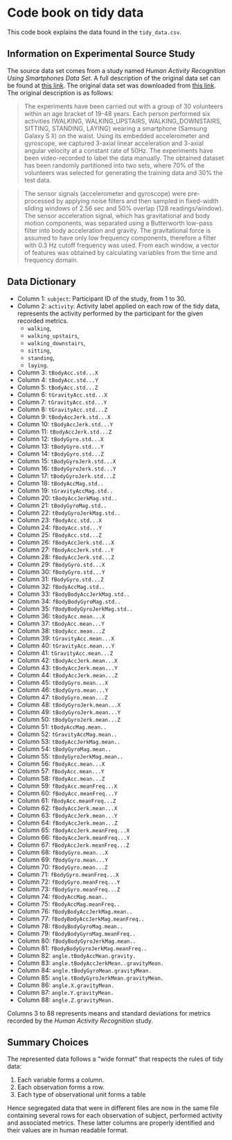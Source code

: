 # Code book on tidy data 

This code book explains the data found in the `tidy_data.csv`.

## Information on Experimental Source Study

The source data set comes from a study named *Human Activity Recognition Using Smartphones Data Set*. A full description of the original data set can be found at [this link](http://archive.ics.uci.edu/ml/datasets/Human+Activity+Recognition+Using+Smartphones). The original data set was downloaded from [this link](https://d396qusza40orc.cloudfront.net/getdata%2Fprojectfiles%2FUCI%20HAR%20Dataset.zip). The original description is as follows:

> The experiments have been carried out with a group of 30 volunteers within an age bracket of 19-48 years. Each person performed six activities (WALKING, WALKING_UPSTAIRS, WALKING_DOWNSTAIRS, SITTING, STANDING, LAYING) wearing a smartphone (Samsung Galaxy S II) on the waist. Using its embedded accelerometer and gyroscope, we captured 3-axial linear acceleration and 3-axial angular velocity at a constant rate of 50Hz. The experiments have been video-recorded to label the data manually. The obtained dataset has been randomly partitioned into two sets, where 70% of the volunteers was selected for generating the training data and 30% the test data. 

> The sensor signals (accelerometer and gyroscope) were pre-processed by applying noise filters and then sampled in fixed-width sliding windows of 2.56 sec and 50% overlap (128 readings/window). The sensor acceleration signal, which has gravitational and body motion components, was separated using a Butterworth low-pass filter into body acceleration and gravity. The gravitational force is assumed to have only low frequency components, therefore a filter with 0.3 Hz cutoff frequency was used. From each window, a vector of features was obtained by calculating variables from the time and frequency domain.

## Data Dictionary

 * Column 1: `subject`: Participant ID of the study, from 1 to 30. 
 * Column 2: `activity`: Activity label applied on each row of the tidy data, represents the activity performed by the participant for the given recorded metrics. 
   * `walking`, 
   * `walking_upstairs`, 
   * `walking_downstairs`, 
   * `sitting`, 
   * `standing`, 
   * `laying`. 
 * Column 3: `tBodyAcc.std...X`
 * Column 4: `tBodyAcc.std...Y`
 * Column 5: `tBodyAcc.std...Z`
 * Column 6: `tGravityAcc.std...X`
 * Column 7: `tGravityAcc.std...Y`
 * Column 8: `tGravityAcc.std...Z`
 * Column 9: `tBodyAccJerk.std...X`
 * Column 10: `tBodyAccJerk.std...Y`
 * Column 11: `tBodyAccJerk.std...Z`
 * Column 12: `tBodyGyro.std...X`
 * Column 13: `tBodyGyro.std...Y`
 * Column 14: `tBodyGyro.std...Z`
 * Column 15: `tBodyGyroJerk.std...X`
 * Column 16: `tBodyGyroJerk.std...Y`
 * Column 17: `tBodyGyroJerk.std...Z`
 * Column 18: `tBodyAccMag.std..`
 * Column 19: `tGravityAccMag.std..`
 * Column 20: `tBodyAccJerkMag.std..`
 * Column 21: `tBodyGyroMag.std..`
 * Column 22: `tBodyGyroJerkMag.std..`
 * Column 23: `fBodyAcc.std...X`
 * Column 24: `fBodyAcc.std...Y`
 * Column 25: `fBodyAcc.std...Z`
 * Column 26: `fBodyAccJerk.std...X`
 * Column 27: `fBodyAccJerk.std...Y`
 * Column 28: `fBodyAccJerk.std...Z`
 * Column 29: `fBodyGyro.std...X`
 * Column 30: `fBodyGyro.std...Y`
 * Column 31: `fBodyGyro.std...Z`
 * Column 32: `fBodyAccMag.std..`
 * Column 33: `fBodyBodyAccJerkMag.std..`
 * Column 34: `fBodyBodyGyroMag.std..`
 * Column 35: `fBodyBodyGyroJerkMag.std..`
 * Column 36: `tBodyAcc.mean...X`
 * Column 37: `tBodyAcc.mean...Y`
 * Column 38: `tBodyAcc.mean...Z`
 * Column 39: `tGravityAcc.mean...X`
 * Column 40: `tGravityAcc.mean...Y`
 * Column 41: `tGravityAcc.mean...Z`
 * Column 42: `tBodyAccJerk.mean...X`
 * Column 43: `tBodyAccJerk.mean...Y`
 * Column 44: `tBodyAccJerk.mean...Z`
 * Column 45: `tBodyGyro.mean...X`
 * Column 46: `tBodyGyro.mean...Y`
 * Column 47: `tBodyGyro.mean...Z`
 * Column 48: `tBodyGyroJerk.mean...X`
 * Column 49: `tBodyGyroJerk.mean...Y`
 * Column 50: `tBodyGyroJerk.mean...Z`
 * Column 51: `tBodyAccMag.mean..`
 * Column 52: `tGravityAccMag.mean..`
 * Column 53: `tBodyAccJerkMag.mean..`
 * Column 54: `tBodyGyroMag.mean..`
 * Column 55: `tBodyGyroJerkMag.mean..`
 * Column 56: `fBodyAcc.mean...X`
 * Column 57: `fBodyAcc.mean...Y`
 * Column 58: `fBodyAcc.mean...Z`
 * Column 59: `fBodyAcc.meanFreq...X`
 * Column 60: `fBodyAcc.meanFreq...Y`
 * Column 61: `fBodyAcc.meanFreq...Z`
 * Column 62: `fBodyAccJerk.mean...X`
 * Column 63: `fBodyAccJerk.mean...Y`
 * Column 64: `fBodyAccJerk.mean...Z`
 * Column 65: `fBodyAccJerk.meanFreq...X`
 * Column 66: `fBodyAccJerk.meanFreq...Y`
 * Column 67: `fBodyAccJerk.meanFreq...Z`
 * Column 68: `fBodyGyro.mean...X`
 * Column 69: `fBodyGyro.mean...Y`
 * Column 70: `fBodyGyro.mean...Z`
 * Column 71: `fBodyGyro.meanFreq...X`
 * Column 72: `fBodyGyro.meanFreq...Y`
 * Column 73: `fBodyGyro.meanFreq...Z`
 * Column 74: `fBodyAccMag.mean..`
 * Column 75: `fBodyAccMag.meanFreq..`
 * Column 76: `fBodyBodyAccJerkMag.mean..`
 * Column 77: `fBodyBodyAccJerkMag.meanFreq..`
 * Column 78: `fBodyBodyGyroMag.mean..`
 * Column 79: `fBodyBodyGyroMag.meanFreq..`
 * Column 80: `fBodyBodyGyroJerkMag.mean..`
 * Column 81: `fBodyBodyGyroJerkMag.meanFreq..`
 * Column 82: `angle.tBodyAccMean.gravity.`
 * Column 83: `angle.tBodyAccJerkMean..gravityMean.`
 * Column 84: `angle.tBodyGyroMean.gravityMean.`
 * Column 85: `angle.tBodyGyroJerkMean.gravityMean.`
 * Column 86: `angle.X.gravityMean.`
 * Column 87: `angle.Y.gravityMean.`
 * Column 88: `angle.Z.gravityMean.`

Columns 3 to 88 represents means and standard deviations for metrics recorded by the *Human Activity Recognition* study. 

## Summary Choices

The represented data follows a "wide format" that respects the rules of tidy data:

1. Each variable forms a column.
2. Each observation forms a row.
3. Each type of observational unit forms a table

Hence segregated data that were in different files are now in the same file containing several rows for each observation of subject, performed activity and associated metrics. These latter columns are properly identified and their values are in human readable format. 
